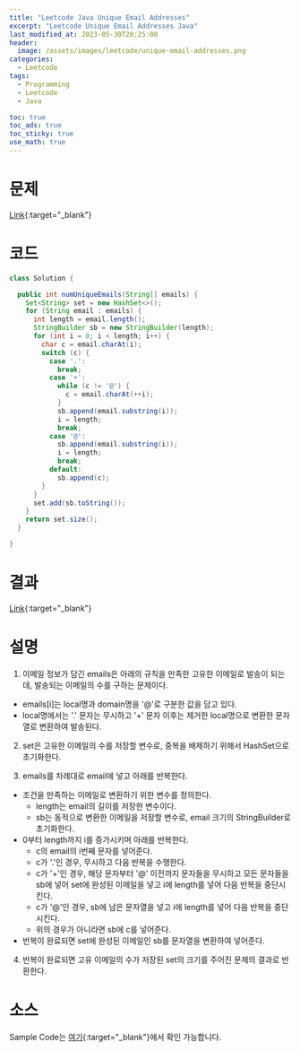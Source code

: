 ```yaml
---
title: "Leetcode Java Unique Email Addresses"
excerpt: "Leetcode Unique Email Addresses Java"
last_modified_at: 2023-05-30T20:25:00
header:
  image: /assets/images/leetcode/unique-email-addresses.png
categories:
  - Leetcode
tags:
  - Programming
  - Leetcode
  - Java

toc: true
toc_ads: true
toc_sticky: true
use_math: true
---
```

# 문제
[Link](https://leetcode.com/problems/unique-email-addresses){:target="_blank"}

# 코드
```java
class Solution {

  public int numUniqueEmails(String[] emails) {
    Set<String> set = new HashSet<>();
    for (String email : emails) {
      int length = email.length();
      StringBuilder sb = new StringBuilder(length);
      for (int i = 0; i < length; i++) {
        char c = email.charAt(i);
        switch (c) {
          case '.':
            break;
          case '+':
            while (c != '@') {
              c = email.charAt(++i);
            }
            sb.append(email.substring(i));
            i = length;
            break;
          case '@':
            sb.append(email.substring(i));
            i = length;
            break;
          default:
            sb.append(c);
        }
      }
      set.add(sb.toString());
    }
    return set.size();
  }

}
```

# 결과
[Link](https://leetcode.com/problems/unique-email-addresses/submissions/960198427/){:target="_blank"}

# 설명
1. 이메일 정보가 담긴 emails은 아래의 규칙을 만족한 고유한 이메일로 발송이 되는데, 발송되는 이메일의 수를 구하는 문제이다.
- emails[i]는 local명과 domain명을 '@'로 구분한 값을 담고 있다.
- local명에서는 '.' 문자는 무시하고 '+' 문자 이후는 제거한 local명으로 변환한 문자열로 변환하여 발송된다.

2. set은 고유한 이메일의 수를 저장할 변수로, 중복을 배제하기 위해서 HashSet으로 초기화한다.

3. emails를 차례대로 email에 넣고 아래를 반복한다.
- 조건을 만족하는 이메일로 변환하기 위한 변수를 정의한다.
  - length는 email의 길이를 저장한 변수이다.
  - sb는 동적으로 변환한 이메일을 저장할 변수로, email 크기의 StringBuilder로 초기화한다.
- 0부터 length까지 i를 증가시키며 아래를 반복한다.
  - c의 email의 i번째 문자를 넣어준다.
  - c가 '.'인 경우, 무시하고 다음 반복을 수행한다.
  - c가 '+'인 경우, 해당 문자부터 '@' 이전까지 문자들을 무시하고 모든 문자들을 sb에 넣어 set에 완성된 이메일을 넣고 i에 length를 넣어 다음 반복을 중단시킨다.
  - c가 '@'인 경우, sb에 남은 문자열을 넣고 i에 length를 넣어 다음 반복을 중단시킨다.
  - 위의 경우가 아니라면 sb에 c를 넣어준다.
- 반복이 완료되면 set에 완성된 이메일인 sb를 문자열을 변환하여 넣어준다.

4. 반복이 완료되면 고유 이메일의 수가 저장된 set의 크기를 주어진 문제의 결과로 반환한다.

# 소스
Sample Code는 [여기](https://github.com/GracefulSoul/leetcode/blob/master/src/main/java/gracefulsoul/problems/UniqueEmailAddresses.java){:target="_blank"}에서 확인 가능합니다.